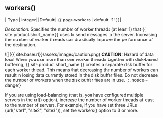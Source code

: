 ## workers()

|  Type:|      integer|
|Default:| {{ page.workers | default: '1' }}|

*Description:* Specifies the number of worker threads (at least 1) that
{{ site.product.short_name }} uses to send messages to the server. Increasing the number
of worker threads can drastically improve the performance of the
destination.

![]({{ site.baseurl}}/assets/images/caution.png) **CAUTION:**
Hazard of data loss! When you use more than one worker threads together with disk-based buffering, {{ site.product.short_name }} creates a separate disk buffer for each worker thread. This means that decreasing the number of workers can result in losing data currently stored in the disk buffer files. Do not decrease the number of workers when the disk buffer files are in use.
{: .notice--danger}

If you are using load-balancing (that is, you have configured multiple
servers in the url() option), increase the number of worker threads at
least to the number of servers. For example, if you have set three URLs
(url("site1", "site2", "site3")), set the workers() option to 3 or
more.
